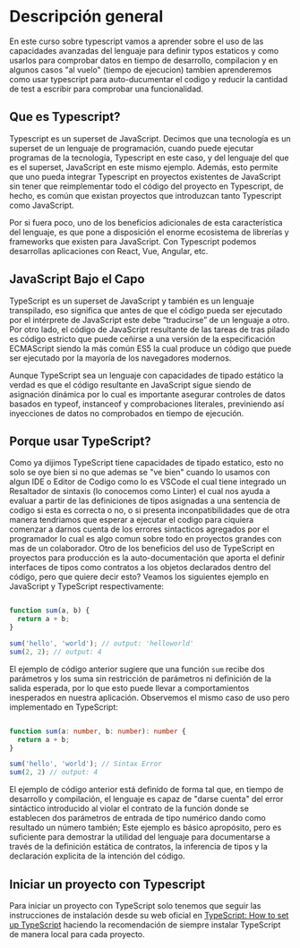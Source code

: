 # Descripción general

En este curso sobre typescript vamos a aprender sobre el uso de las capacidades avanzadas del lenguaje para definir typos estaticos y como usarlos para comprobar datos en tiempo de desarrollo, compilacion y en algunos casos "al vuelo" (tiempo de ejecucion) tambien aprenderemos como usar typescript para auto-ducumentar el codigo y reducir la cantidad de test a escribir para comprobar una funcionalidad.

## Que es Typescript?

Typescript es un superset de JavaScript. Decimos que una tecnología es un superset de un lenguaje de programación, cuando puede ejecutar programas de la tecnología, Typescript en este caso, y del lenguaje del que es el superset, JavaScript en este mismo ejemplo. Además, esto permite que uno pueda integrar Typescript en proyectos existentes de JavaScript sin tener que reimplementar todo el código del proyecto en Typescript, de hecho, es común que existan proyectos que introduzcan tanto Typescript como JavaScript.

Por si fuera poco, uno de los beneficios adicionales de esta característica del lenguaje, es que pone a disposición el enorme ecosistema de librerías y frameworks que existen para JavaScript. Con Typescript podemos desarrollas aplicaciones con React, Vue, Angular, etc.


## JavaScript Bajo el Capo

TypeScript es un superset de JavaScript y también es un lenguaje transpilado, eso significa que antes de que el código pueda ser ejecutado por el intérprete de JavaScript este debe “traducirse” de un lenguaje a otro. Por otro lado, el código de JavaScript resultante de las tareas de tras pilado es código estricto que puede ceñirse a una versión de la especificación ECMAScript siendo la más común ES5 la cual produce un código que puede ser ejecutado por la mayoría de los navegadores modernos.

Aunque TypeScript sea un lenguaje con capacidades de tipado estático la verdad es que el código resultante en JavaScript sigue siendo de asignación dinámica por lo cual es importante asegurar controles de datos basados en typeof, instanceof y comprobaciones literales, previniendo así inyecciones de datos no comprobados en tiempo de ejecución.

## Porque usar TypeScript?

Como ya dijimos TypeScript tiene capacidades de tipado estatico, esto no solo se oye bien si no que ademas se "ve bien" cuando lo usamos con algun IDE o Editor de Codigo como lo es VSCode el cual tiene integrado un Resaltador de sintaxis (lo conocemos como Linter) el cual nos ayuda a evaluar a partir de las definiciones de tipos asignadas a una sentencia de codigo si esta es correcta o no, o si presenta inconpatibilidades que de otra manera tendriamos que esperar a ejecutar el codigo para ciquiera comenzar a darnos cuenta de los errores sintacticos agregados por el programador lo cual es algo comun sobre todo en proyectos grandes con mas de un colaborador. Otro de los beneficios del uso de TypeScript en proyectos para producción es la auto-documentación que aporta el definir interfaces de tipos como contratos a los objetos declarados dentro del código, pero que quiere decir esto? Veamos los siguientes ejemplo en JavaScript y TypeScript respectivamente:

```javascript

function sum(a, b) {
  return a + b;
}

sum('hello', 'world'); // output: 'helloworld'
sum(2, 2); // output: 4

```

El ejemplo de código anterior sugiere que una función `sum` recibe dos parámetros y los suma sin restricción de parámetros ni definición de la salida esperada, por lo que esto puede llevar a comportamientos inesperados en nuestra aplicación. Observemos el mismo caso de uso pero implementado en TypeScript:

```typescript

function sum(a: number, b: number): number {
  return a + b;
}

sum('hello', 'world'); // Sintax Error
sum(2, 2) // output: 4

```

El ejemplo de código anterior está definido de forma tal que, en tiempo de desarrollo y compilación, el lenguaje es capaz de "darse cuenta" del error sintáctico introducido al violar el contrato de la función donde se establecen dos parámetros de entrada de tipo numérico dando como resultado un número también; Este ejemplo es básico apropósito, pero es suficiente para demostrar la utilidad del lenguaje para documentarse a través de la definición estática de contratos, la inferencia de tipos y la declaración explicita de la intención del código.

## Iniciar un proyecto con Typescript

Para iniciar un proyecto con TypeScript solo tenemos que seguir las instrucciones de instalación desde su web oficial en [TypeScript: How to set up TypeScript](https://www.typescriptlang.org/download) haciendo la recomendación de siempre instalar TypeScript de manera local para cada proyecto.
